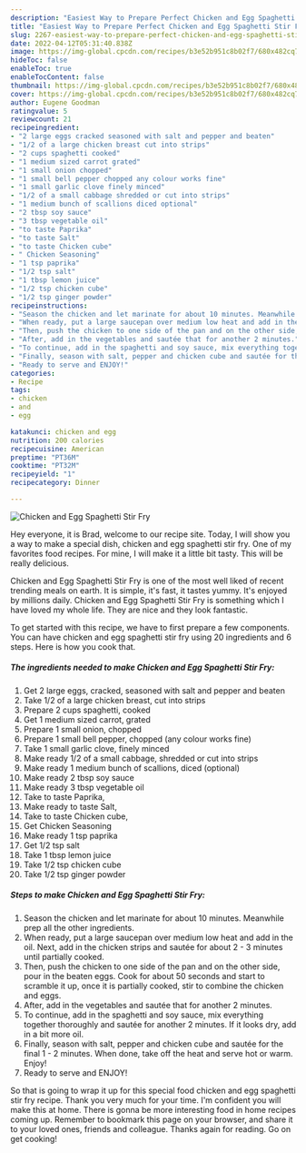 ```yaml
---
description: "Easiest Way to Prepare Perfect Chicken and Egg Spaghetti Stir Fry"
title: "Easiest Way to Prepare Perfect Chicken and Egg Spaghetti Stir Fry"
slug: 2267-easiest-way-to-prepare-perfect-chicken-and-egg-spaghetti-stir-fry
date: 2022-04-12T05:31:40.838Z
image: https://img-global.cpcdn.com/recipes/b3e52b951c8b02f7/680x482cq70/chicken-and-egg-spaghetti-stir-fry-recipe-main-photo.jpg
hideToc: false
enableToc: true
enableTocContent: false
thumbnail: https://img-global.cpcdn.com/recipes/b3e52b951c8b02f7/680x482cq70/chicken-and-egg-spaghetti-stir-fry-recipe-main-photo.jpg
cover: https://img-global.cpcdn.com/recipes/b3e52b951c8b02f7/680x482cq70/chicken-and-egg-spaghetti-stir-fry-recipe-main-photo.jpg
author: Eugene Goodman
ratingvalue: 5
reviewcount: 21
recipeingredient:
- "2 large eggs cracked seasoned with salt and pepper and beaten"
- "1/2 of a large chicken breast cut into strips"
- "2 cups spaghetti cooked"
- "1 medium sized carrot grated"
- "1 small onion chopped"
- "1 small bell pepper chopped any colour works fine"
- "1 small garlic clove finely minced"
- "1/2 of a small cabbage shredded or cut into strips"
- "1 medium bunch of scallions diced optional"
- "2 tbsp soy sauce"
- "3 tbsp vegetable oil"
- "to taste Paprika"
- "to taste Salt"
- "to taste Chicken cube"
- " Chicken Seasoning"
- "1 tsp paprika"
- "1/2 tsp salt"
- "1 tbsp lemon juice"
- "1/2 tsp chicken cube"
- "1/2 tsp ginger powder"
recipeinstructions:
- "Season the chicken and let marinate for about 10 minutes. Meanwhile prep all the other ingredients."
- "When ready, put a large saucepan over medium low heat and add in the oil. Next, add in the chicken strips and sautée for about 2 - 3 minutes until partially cooked."
- "Then, push the chicken to one side of the pan and on the other side, pour in the beaten eggs. Cook for about 50 seconds and start to scramble it up, once it is partially cooked, stir to combine the chicken and eggs."
- "After, add in the vegetables and sautée that for another 2 minutes."
- "To continue, add in the spaghetti and soy sauce, mix everything together thoroughly and sautée for another 2 minutes. If it looks dry, add in a bit more oil."
- "Finally, season with salt, pepper and chicken cube and sautée for the final 1 - 2 minutes. When done, take off the heat and serve hot or warm. Enjoy!"
- "Ready to serve and ENJOY!"
categories:
- Recipe
tags:
- chicken
- and
- egg

katakunci: chicken and egg 
nutrition: 200 calories
recipecuisine: American
preptime: "PT36M"
cooktime: "PT32M"
recipeyield: "1"
recipecategory: Dinner

---
```



![Chicken and Egg Spaghetti Stir Fry](https://img-global.cpcdn.com/recipes/b3e52b951c8b02f7/680x482cq70/chicken-and-egg-spaghetti-stir-fry-recipe-main-photo.jpg)

Hey everyone, it is Brad, welcome to our recipe site. Today, I will show you a way to make a special dish, chicken and egg spaghetti stir fry. One of my favorites food recipes. For mine, I will make it a little bit tasty. This will be really delicious.

Chicken and Egg Spaghetti Stir Fry is one of the most well liked of recent trending meals on earth. It is simple, it's fast, it tastes yummy. It's enjoyed by millions daily. Chicken and Egg Spaghetti Stir Fry is something which I have loved my whole life. They are nice and they look fantastic.




To get started with this recipe, we have to first prepare a few components. You can have chicken and egg spaghetti stir fry using 20 ingredients and 6 steps. Here is how you cook that.

<!--inarticleads1-->

##### The ingredients needed to make Chicken and Egg Spaghetti Stir Fry:

1. Get 2 large eggs, cracked, seasoned with salt and pepper and beaten
1. Take 1/2 of a large chicken breast, cut into strips
1. Prepare 2 cups spaghetti, cooked
1. Get 1 medium sized carrot, grated
1. Prepare 1 small onion, chopped
1. Prepare 1 small bell pepper, chopped (any colour works fine)
1. Take 1 small garlic clove, finely minced
1. Make ready 1/2 of a small cabbage, shredded or cut into strips
1. Make ready 1 medium bunch of scallions, diced (optional)
1. Make ready 2 tbsp soy sauce
1. Make ready 3 tbsp vegetable oil
1. Take to taste Paprika,
1. Make ready to taste Salt,
1. Take to taste Chicken cube,
1. Get  Chicken Seasoning
1. Make ready 1 tsp paprika
1. Get 1/2 tsp salt
1. Take 1 tbsp lemon juice
1. Take 1/2 tsp chicken cube
1. Take 1/2 tsp ginger powder




<!--inarticleads2-->

##### Steps to make Chicken and Egg Spaghetti Stir Fry:

1. Season the chicken and let marinate for about 10 minutes. Meanwhile prep all the other ingredients.
1. When ready, put a large saucepan over medium low heat and add in the oil. Next, add in the chicken strips and sautée for about 2 - 3 minutes until partially cooked.
1. Then, push the chicken to one side of the pan and on the other side, pour in the beaten eggs. Cook for about 50 seconds and start to scramble it up, once it is partially cooked, stir to combine the chicken and eggs.
1. After, add in the vegetables and sautée that for another 2 minutes.
1. To continue, add in the spaghetti and soy sauce, mix everything together thoroughly and sautée for another 2 minutes. If it looks dry, add in a bit more oil.
1. Finally, season with salt, pepper and chicken cube and sautée for the final 1 - 2 minutes. When done, take off the heat and serve hot or warm. Enjoy!
1. Ready to serve and ENJOY!



So that is going to wrap it up for this special food chicken and egg spaghetti stir fry recipe. Thank you very much for your time. I'm confident you will make this at home. There is gonna be more interesting food in home recipes coming up. Remember to bookmark this page on your browser, and share it to your loved ones, friends and colleague. Thanks again for reading. Go on get cooking!
